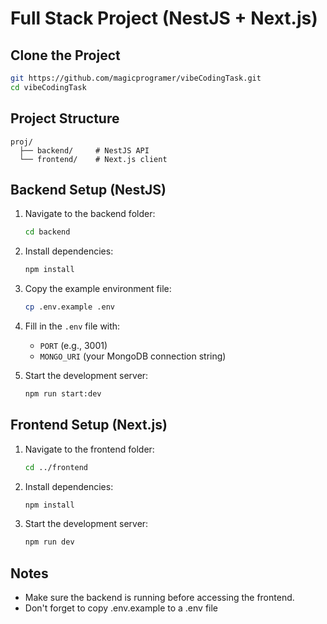 
# Full Stack Project (NestJS + Next.js)

## Clone the Project

```bash
git https://github.com/magicprogramer/vibeCodingTask.git
cd vibeCodingTask
```

## Project Structure

```
proj/
  ├── backend/     # NestJS API
  └── frontend/    # Next.js client
```

## Backend Setup (NestJS)

1. Navigate to the backend folder:
   ```bash
   cd backend
   ```

2. Install dependencies:
   ```bash
   npm install
   ```

3. Copy the example environment file:
   ```bash
   cp .env.example .env
   ```

4. Fill in the `.env` file with:
   - `PORT` (e.g., 3001)
   - `MONGO_URI` (your MongoDB connection string)

5. Start the development server:
   ```bash
   npm run start:dev
   ```

## Frontend Setup (Next.js)

1. Navigate to the frontend folder:
   ```bash
   cd ../frontend
   ```

2. Install dependencies:
   ```bash
   npm install
   ```

3. Start the development server:
   ```bash
   npm run dev
   ```

## Notes
- Make sure the backend is running before accessing the frontend.
- Don't forget to copy .env.example to a .env file
